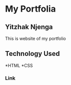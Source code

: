 # My Portfolia
## Yitzhak Njenga
This is website of my portfolio
## Technology Used
*HTML
*CSS
### Link
